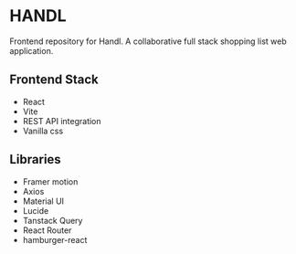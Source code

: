 # HANDL

Frontend repository for Handl. 
A collaborative full stack shopping list web application. 

## Frontend Stack
- React
- Vite
- REST API integration
- Vanilla css

## Libraries
- Framer motion
- Axios
- Material UI
- Lucide
- Tanstack Query
- React Router
- hamburger-react
